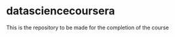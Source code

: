 datasciencecoursera
===================

This is the repository to be made for the completion of the course 
